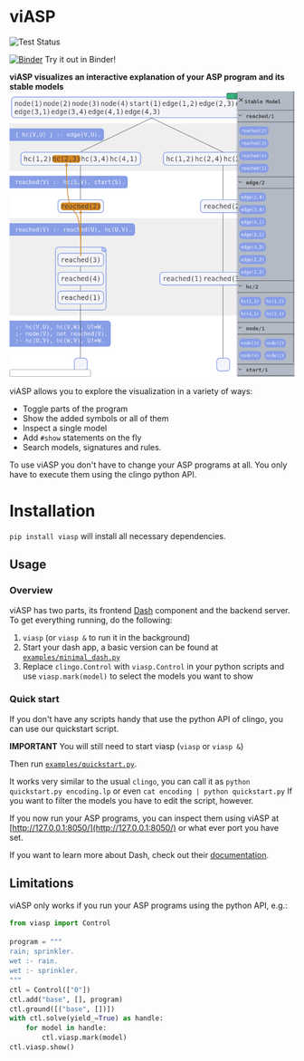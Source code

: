 # viASP

![Test Status](https://github.com/glaserL/viasp/actions/workflows/build_and_test.yml/badge.svg)


[![Binder](https://mybinder.org/badge_logo.svg)](https://mybinder.org/v2/gh/stephanzwicknagl/viasp/main?filepath=example_notebook%2Fintro_viasp.ipynb) Try it out in Binder!


**viASP visualizes an interactive explanation of your ASP program and its stable models**
![Example visualization](docs/img/header.png)

viASP allows you to explore the visualization in a variety of ways:

* Toggle parts of the program
* Show the added symbols or all of them
* Inspect a single model
* Add `#show` statements on the fly
* Search models, signatures and rules.

To use viASP you don't have to change your ASP programs at all. You only have to execute them using the clingo python
API.

# Installation

`pip install viasp`
will install all necessary dependencies.

## Usage

### Overview

viASP has two parts, its frontend [Dash](https://dash.plotly.com) component and the backend server. To get everything
running, do the following:

1. `viasp` (or `viasp &` to run it in the background)
2. Start your dash app, a basic version can be found at [`examples/minimal_dash.py`](examples/minimal_dash.py)
3. Replace `clingo.Control` with `viasp.Control` in your python scripts and use `viasp.mark(model)` to select the models
   you want to show

### Quick start

If you don't have any scripts handy that use the python API of clingo, you can use our quickstart script.

**IMPORTANT** You will still need to start viasp (`viasp` or `viasp &`)

Then run [`examples/quickstart.py`](examples/quickstart.py).

It works very similar to the usual `clingo`, you can call it as `python quickstart.py encoding.lp` or
even `cat encoding | python quickstart.py`
If you want to filter the models you have to edit the script, however.

If you now run your ASP programs, you can inspect them using viASP at [http://127.0.0.1:8050/](http://127.0.0.1:8050/)
or what ever port you have set.

If you want to learn more about Dash, check out their [documentation](https://dash.plotly.com/layout).

## Limitations

viASP only works if you run your ASP programs using the python API, e.g.:

```python
from viasp import Control

program = """
rain; sprinkler.
wet :- rain.
wet :- sprinkler.
"""
ctl = Control(["0"])
ctl.add("base", [], program)
ctl.ground([("base", [])])
with ctl.solve(yield_=True) as handle:
    for model in handle:
        ctl.viasp.mark(model)
ctl.viasp.show()
```
